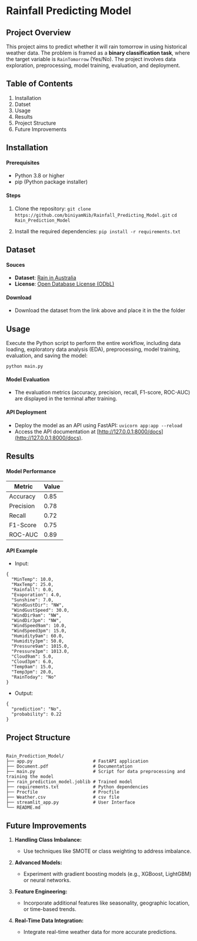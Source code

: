 # Rainfall Predicting Model

## Project Overview

This project aims to predict whether it will rain tomorrow in using historical weather data. The problem is framed as a **binary classification task**, where the target variable is `RainTomorrow` (Yes/No). The project involves data exploration, preprocessing, model training, evaluation, and deployment.

## Table of Contents

 1. Installation
 2. Datset
 3. Usage
    <!-- - Exploratory Data Analysis (EDA)
    - Data Preprocessing
    - Model Traning
    - Model Evaluation
    - API Deployment -->
 4. Results
 5. Project Structure
 6. Future Improvements


 ## Installation

 #### Prerequisites

 - Python 3.8 or higher
 - pip (Python package installer)

 #### Steps

 1. Clone the repository:
   `git clone https://github.com/biniyamNib/Rainfall_Predicting_Model.git`
    `cd Rain_Prediction_Model`

 2. Install the required dependencies:
   `pip install -r requirements.txt`
  
## Dataset

  #### Souces
   - **Dataset**: [Rain in Australia](https://www.kaggle.com/jsphyg/weather-dataset-rattle-package)
   - **License**: [Open Database License (ODbL)](https://opendatacommons.org/licenses/odbl/)
  #### Download
  - Download the dataset from the link above and place it in the the folder

## Usage

 Execute the Python script to perform the entire workflow, including data loading, exploratory data analysis (EDA), preprocessing, model training, evaluation, and saving the model:

 `python main.py`

 #### Model Evaluation

 - The evaluation metrics (accuracy, precision, recall, F1-score, ROC-AUC) are displayed in the terminal after training.

 #### API Deployment

 - Deploy the model as an API using FastAPI:
 `uvicorn app:app --reload`
 - Access the API documentation at [http://127.0.0.1:8000/docs](http://127.0.0.1:8000/docs).

## Results

#### Model Performance

| Metric	| Value |
| --------- | ----- |
| Accuracy	| 0.85  |
| Precision	| 0.78  |
| Recall	| 0.72  |
| F1-Score	| 0.75  |
| ROC-AUC	| 0.89  |

#### API Example

- Input:

```  
{
  "MinTemp": 10.0,
  "MaxTemp": 25.0,
  "Rainfall": 0.0,
  "Evaporation": 4.0,
  "Sunshine": 7.0,
  "WindGustDir": "NW",
  "WindGustSpeed": 30.0,
  "WindDir9am": "NW",
  "WindDir3pm": "NW",
  "WindSpeed9am": 10.0,
  "WindSpeed3pm": 15.0,
  "Humidity9am": 60.0,
  "Humidity3pm": 50.0,
  "Pressure9am": 1015.0,
  "Pressure3pm": 1013.0,
  "Cloud9am": 5.0,
  "Cloud3pm": 6.0,
  "Temp9am": 15.0,
  "Temp3pm": 20.0,
  "RainToday": "No"
}

```

- Output:
```
{
  "prediction": "No",
  "probability": 0.22
}

```

## Project Structure

```

Rain_Prediction_Model/
├── app.py                       # FastAPI application   
├── Document.pdf                 # Documentation
├── main.py                      # Script for data preprocessing and training the model
├── rain_prediction_model.joblib # Trained model
├── requirements.txt             # Python dependencies
├── Procfile                     # Procfile
├── Weather.csv                  # csv file
├── streamlit_app.py             # User Interface
└── README.md  

```

## Future Improvements

1. **Handling Class Imbalance:**
 
   - Use techniques like SMOTE or class weighting to address imbalance.

2. **Advanced Models:**

   - Experiment with gradient  boosting models (e.g., XGBoost, LightGBM) or neural networks.

3. **Feature Engineering:**

   - Incorporate additional features like seasonality, geographic location, or time-based trends.

4. **Real-Time Data Integration:**

   - Integrate real-time weather data for more accurate predictions.

